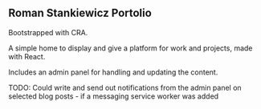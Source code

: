 ## Roman Stankiewicz Portolio

Bootstrapped with CRA.

A simple home to display and give a platform for work and projects, made with React.

Includes an admin panel for handling and updating the content.

TODO: Could write and send out notifications from the admin panel on selected blog posts - if a messaging service worker was added
